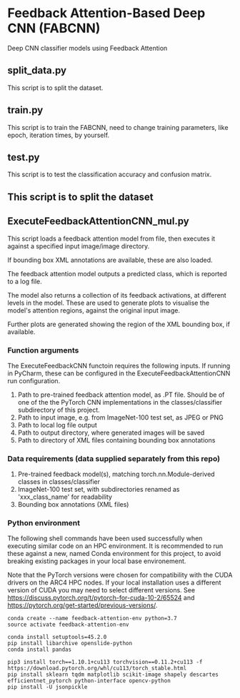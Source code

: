 # Feedback Attention-Based Deep CNN (FABCNN)
Deep CNN classifier models using Feedback Attention

## split_data.py

This script is to split the dataset.

## train.py

This script is to train the FABCNN, need to change training parameters, like epoch, iteration times, by yourself.

## test.py

This script is to test the classification accuracy and confusion matrix.

## This script is to split the dataset

## ExecuteFeedbackAttentionCNN_mul.py

This script loads a feedback attention model from file, then executes it against a specified input image/image directory. 

If bounding box XML annotations are available, these are also loaded.

The feedback attention model outputs a predicted class, which is reported to a log file. 

The model also returns a collection of its feedback activations, at different levels in the model. These are used to 
generate plots to visualise the model's attention regions, against the original input image.

Further plots are generated showing the region of the XML bounding box, if available.

### Function arguments

The ExecuteFeedbackCNN functoin requires the following inputs. If running in PyCharm, these can be configured in the ExecuteFeedbackAttentionCNN run configuration. 

1. Path to pre-trained feedback attention model, as .PT file. Should be of one of the the PyTorch CNN implementations in the classes/classifier subdirectory of this project.
2. Path to input image, e.g. from ImageNet-100 test set, as JPEG or PNG
3. Path to local log file output
4. Path to output directory, where generated images will be saved
5. Path to directory of XML files containing bounding box annotations

### Data requirements (data supplied separately from this repo)

1. Pre-trained feedback model(s), matching torch.nn.Module-derived classes in classes/classifier
2. ImageNet-100 test set, with subdirectories renamed as 'xxx_class_name' for readability
3. Bounding box annotations (XML files)

### Python environment

The following shell commands have been used successfully when executing similar code on an HPC environment. It is recommended to run these against a new, named Conda environment for this project, to avoid breaking existing packages in your local base environement. 

Note that the PyTorch versions were chosen for compatibility with the CUDA drivers on the ARC4 HPC nodes. If your local installation uses a different version of CUDA you may need to select different versions. See
https://discuss.pytorch.org/t/pytorch-for-cuda-10-2/65524 and https://pytorch.org/get-started/previous-versions/.
```
conda create --name feedback-attention-env python=3.7
source activate feedback-attention-env

conda install setuptools=45.2.0
pip install libarchive openslide-python
conda install pandas

pip3 install torch==1.10.1+cu113 torchvision==0.11.2+cu113 -f https://download.pytorch.org/whl/cu113/torch_stable.html
pip install sklearn tqdm matplotlib scikit-image shapely descartes efficientnet_pytorch python-interface opencv-python
pip install -U jsonpickle
```

